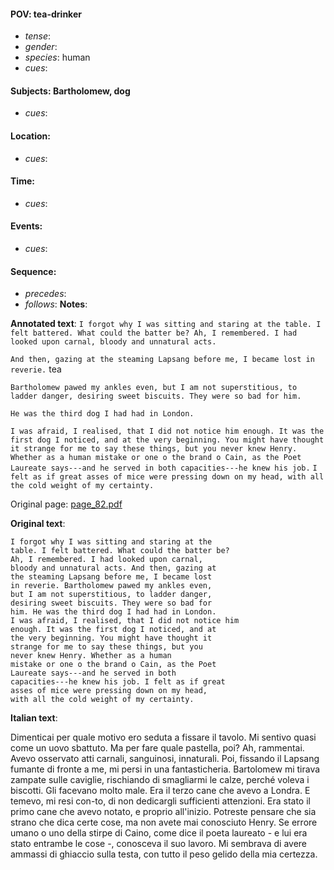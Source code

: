 #### POV: tea-drinker
  - *tense*:
  - *gender*:
  - *species*: human
  - *cues*:
#### Subjects: Bartholomew, dog
  - *cues*:
#### Location:
  - *cues*:
#### Time:
  - *cues*:
#### Events:
  - *cues*:
#### Sequence:
  - *precedes*: 
  - *follows*:
**Notes**:


**Annotated text**:
`I forgot why I was sitting and staring at the table. I felt battered. What could the batter be? Ah, I remembered. I had looked upon carnal, bloody and unnatural acts.`

`And then, gazing at the steaming Lapsang before me, I became lost in reverie.`  tea

`Bartholomew pawed my ankles even, but I am not superstitious, to ladder danger, desiring sweet biscuits. They were so bad for him.`

`He was the third dog I had had in London.`

`I was afraid, I realised, that I did not notice him enough. It was the first dog I noticed, and at the very beginning. You might have thought it strange for me to say these things, but you never knew Henry. Whether as a human mistake or one o the brand o Cain, as the Poet Laureate says---and he served in both capacities---he knew his job.` 
`I felt as if great asses of mice were pressing down on my head, with all the cold weight of my certainty.`

Original page:
[page_82.pdf](https://github.com/vigji/cainjb/blob/main/source_material/pages/page_82.pdf)

**Original text**:
```
I forgot why I was sitting and staring at the 
table. I felt battered. What could the batter be? 
Ah, I remembered. I had looked upon carnal, 
bloody and unnatural acts. And then, gazing at 
the steaming Lapsang before me, I became lost 
in reverie. Bartholomew pawed my ankles even, 
but I am not superstitious, to ladder danger, 
desiring sweet biscuits. They were so bad for 
him. He was the third dog I had had in London. 
I was afraid, I realised, that I did not notice him 
enough. It was the first dog I noticed, and at 
the very beginning. You might have thought it 
strange for me to say these things, but you 
never knew Henry. Whether as a human 
mistake or one o the brand o Cain, as the Poet 
Laureate says---and he served in both 
capacities---he knew his job. I felt as if great 
asses of mice were pressing down on my head, 
with all the cold weight of my certainty. 
```

**Italian text**:

Dimenticai per quale motivo ero seduta a fissare il tavolo. Mi sentivo quasi come un uovo sbattuto. Ma per fare quale pastella, poi? Ah, rammentai. Avevo osservato atti carnali, sanguinosi, innaturali. Poi, fissando il Lapsang fumante di fronte a me, mi persi in una fantasticheria. Bartolomew mi tirava zampate sulle caviglie, rischiando di smagliarmi le calze, perché voleva i biscotti. Gli facevano molto male. Era il terzo cane che avevo a Londra. E temevo, mi resi con-to, di non dedicargli sufficienti attenzioni. Era stato il primo cane che avevo notato, e proprio all'inizio.
Potreste pensare che sia strano che dica certe cose, ma non avete mai conosciuto Henry. Se errore umano o uno della stirpe di Caino, come dice il poeta laureato - e lui era stato entrambe le cose -, conosceva il suo lavoro. Mi sembrava di avere ammassi di ghiaccio sulla testa, con tutto il peso gelido della mia certezza.

